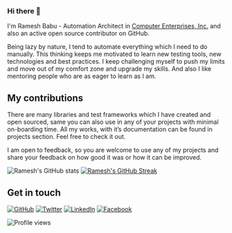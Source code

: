 ### Hi there 👋

I'm Ramesh Babu - Automation Architect in [Computer Enterprises, Inc.](https://www.ceiamerica.com/) and also an active open source contributor on GitHub.


Being lazy by nature, I tend to automate everything which I need to do manually. This thinking keeps me motivated to learn new testing tools, new technologies and best practices. I keep challenging myself to push my limits and move out of my comfort zone and upgrade my skills. And also I like mentoring people who are as eager to learn as I am.

## My contributions
There are many libraries and test frameworks which I have created and open sourced, same you can also use in any of your projects with minimal on-boarding time. All my works, with it’s documentation can be found in projects section. Feel free to check it out.

I am open to feedback, so you are welcome to use any of my projects and share your feedback on how good it was or how it can be improved.

![Ramesh's GitHub stats](https://github-readme-stats.vercel.app/api?username=rameshbabuprudhvi&show_icons=true)
[![Ramesh's GitHub Streak](http://github-readme-streak-stats.herokuapp.com?user=rameshbabuprudhvi&date_format=j%20M%5B%20Y%5D)](https://github.com/rameshbabuprudhvi?tab=repositories&q=&type=public)
## Get in touch
<p>
	<a href="https://github.com/rameshbabuprudhvi"><img src="https://img.shields.io/github/followers/rameshbabuprudhvi.svg?label=GitHub&style=social" alt="GitHub"></a>
	<a href="https://twitter.com/amrameshbabu"><img src="https://img.shields.io/twitter/follow/amrameshbabu?label=Twitter&style=social" alt="Twitter"></a>
	<a href="https://in.linkedin.com/in/rameshbabuprudhvi"><img src="https://img.shields.io/badge/LinkedIn--_.svg?style=social&logo=linkedin" alt="LinkedIn"></a>
	<a href="https://facebook.com/rameshbabu.prudhvi"><img src="https://img.shields.io/badge/Facebook--_.svg?style=social&logo=facebook" alt="Facebook"></a>
	
</p>

![Profile views](https://gpvc.arturio.dev/rameshbabuprudhvi)

